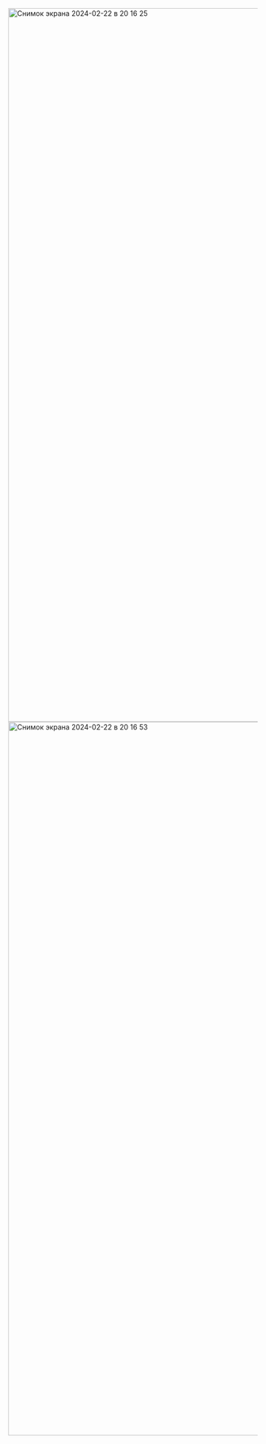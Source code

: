 
<img width="1440" alt="Снимок экрана 2024-02-22 в 20 16 25" src="https://github.com/Katya6589/Semestr_6/assets/113089569/bbf16842-ee65-458a-a9e3-cb77fa2a3cc0">
<img width="1440" alt="Снимок экрана 2024-02-22 в 20 16 53" src="https://github.com/Katya6589/Semestr_6/assets/113089569/c584a98d-eb4b-41d3-9185-3c8b93cfbaca">
